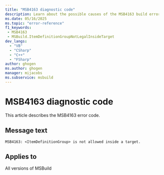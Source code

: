 ```yaml
---
title: "MSB4163 diagnostic code"
description: Learn about the possible causes of the MSB4163 build error, and get troubleshooting tips.
ms.date: 05/16/2025
ms.topic: "error-reference"
f1_keywords:
 - MSB4163
 - MSBuild.ItemDefinitionGroupNotLegalInsideTarget
dev_langs:
  - "VB"
  - "CSharp"
  - "C++"
  - "FSharp"
author: ghogen
ms.author: ghogen
manager: mijacobs
ms.subservice: msbuild
---
```


# MSB4163 diagnostic code

<!-- :::ErrorDefinitionDescription::: -->
<!-- :::editable-content name="introDescription"::: -->
This article describes the MSB4163 error code.
<!-- :::editable-content-end::: -->

## Message text

<!-- :::editable-content name="messageText"::: -->
`MSB4163: <ItemDefinitionGroup> is not allowed inside a target.`
<!-- :::editable-content-end::: -->
<!-- MSB4163: <ItemDefinitionGroup> is not allowed inside a target. -->

<!-- :::editable-content name="postOutputDescription"::: -->
<!--
{StrBegin="MSB4163: "}
-->
<!-- :::editable-content-end::: -->
<!-- :::ErrorDefinitionDescription-end::: -->

## Applies to

All versions of MSBuild

